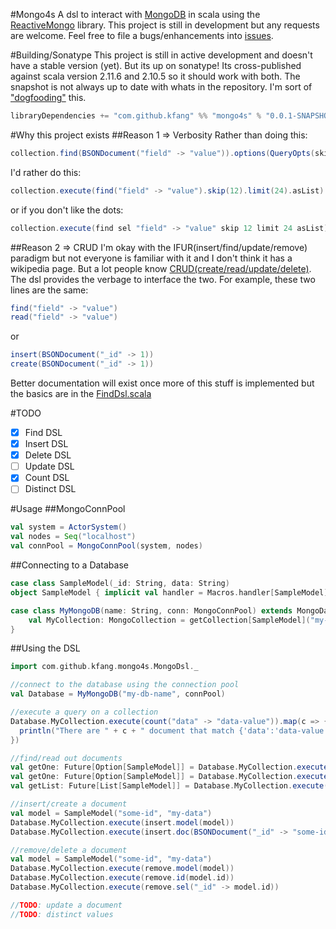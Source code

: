 #Mongo4s
A dsl to interact with [MongoDB](http://www.mongodb.org/) in scala using the [ReactiveMongo](http://reactivemongo.org) library.
This project is still in development but any requests are welcome. Feel free to file a bugs/enhancements
into [issues](https://github.com/kfang/mongo4s/issues).

#Building/Sonatype
This project is still in active development and doesn't have a stable version (yet). But its up on sonatype!
Its cross-published against scala version 2.11.6 and 2.10.5 so it should work with both. The snapshot is not
always up to date with whats in the repository. I'm sort of ["dogfooding"](http://en.wikipedia.org/wiki/Eating_your_own_dog_food)
this.
```scala
libraryDependencies += "com.github.kfang" %% "mongo4s" % "0.0.1-SNAPSHOT"
```

#Why this project exists
##Reason 1 => Verbosity
Rather than doing this:
```scala
collection.find(BSONDocument("field" -> "value")).options(QueryOpts(skipN = 12)).cursor[BSONDocument].collect[List](upTo = 24)
```
I'd rather do this:
```scala
collection.execute(find("field" -> "value").skip(12).limit(24).asList)
```
or if you don't like the dots:
```scala
collection.execute(find sel "field" -> "value" skip 12 limit 24 asList)
```

##Reason 2 => CRUD
I'm okay with the IFUR(insert/find/update/remove) paradigm but not everyone is familiar with it and I don't think
it has a wikipedia page.  But a lot people know [CRUD(create/read/update/delete)](http://en.wikipedia.org/wiki/Create,_read,_update_and_delete).
The dsl provides the verbage to interface the two. For example, these two lines are the same:
```scala
find("field" -> "value")
read("field" -> "value")
```
or
```scala
insert(BSONDocument("_id" -> 1))
create(BSONDocument("_id" -> 1))
```

Better documentation will exist once more of this stuff is implemented but the basics are in the
[FindDsl.scala](https://github.com/kfang/mongo4s/blob/master/src/main/scala/com/github/kfang/mongo4s/commands/FindDsl.scala)

#TODO
- [x] Find DSL
- [x] Insert DSL
- [x] Delete DSL
- [ ] Update DSL
- [x] Count DSL
- [ ] Distinct DSL

#Usage
##MongoConnPool
```scala
val system = ActorSystem()
val nodes = Seq("localhost")
val connPool = MongoConnPool(system, nodes)
```
##Connecting to a Database
```scala
case class SampleModel(_id: String, data: String)
object SampleModel { implicit val handler = Macros.handler[SampleModel] }

case class MyMongoDB(name: String, conn: MongoConnPool) extends MongoDatabase {
    val MyCollection: MongoCollection = getCollection[SampleModel]("my-collection")
}
```

##Using the DSL
```scala
import com.github.kfang.mongo4s.MongoDsl._

//connect to the database using the connection pool
val Database = MyMongoDB("my-db-name", connPool)

//execute a query on a collection
Database.MyCollection.execute(count("data" -> "data-value")).map(c => {
  println("There are " + c + " document that match {'data':'data-value'}")
})

//find/read out documents
val getOne: Future[Option[SampleModel]] = Database.MyCollection.execute(find.id("id-to-find").one)
val getOne: Future[Option[SampleModel]] = Database.MyCollection.execute(find.sel("_id" -> "id-to-find").one)
val getList: Future[List[SampleModel]] = Database.MyCollection.execute(find.sel().limit(20).asList)

//insert/create a document
val model = SampleModel("some-id", "my-data")
Database.MyCollection.execute(insert.model(model))
Database.MyCollection.execute(insert.doc(BSONDocument("_id" -> "some-id", "data" -> "my-data")))

//remove/delete a document
val model = SampleModel("some-id", "my-data")
Database.MyCollection.execute(remove.model(model))
Database.MyCollection.execute(remove.id(model.id))
Database.MyCollection.execute(remove.sel("_id" -> model.id))

//TODO: update a document
//TODO: distinct values
```